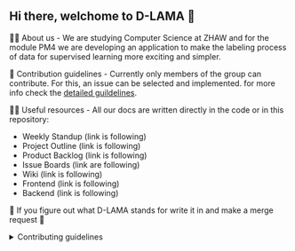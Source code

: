 ## Hi there, welchome to D-LAMA 👋

🙋‍♀️ About us - We are studying Computer Science at ZHAW and for the module PM4 we are developing an application to make the labeling process of data for supervised learning more exciting and simpler.

🌈 Contribution guidelines - Currently only members of the group can contribute. For this, an issue can be selected and implemented. for more info check the [detailed guildelines](#cd).

👩‍💻 Useful resources - All our docs are written directly in the code or in this repository:
* Weekly Standup (link is following)
* Project Outline (link is following)
* Product Backlog (link is following)
* Issue Boards (link are following)
* Wiki (link is following)
* Frontend (link is following)
* Backend (link is following)

🦙 If you figure out what D-LAMA stands for write it in <here> and make a merge request 🦙
<!--

**Here are some ideas to get you started:**

🙋‍♀️ A short introduction - what is your organization all about?
🌈 Contribution guidelines - how can the community get involved?
👩‍💻 Useful resources - where can the community find your docs? Is there anything else the community should know?
🍿 Fun facts - what does your team eat for breakfast?
🧙 Remember, you can do mighty things with the power of [Markdown](https://docs.github.com/github/writing-on-github/getting-started-with-writing-and-formatting-on-github/basic-writing-and-formatting-syntax)
-->
  
<details>
  <summary id="cd">Contributing guidelines</summary>
  Test
</details>
